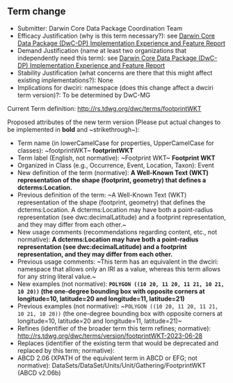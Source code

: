 ## Term change

* Submitter: Darwin Core Data Package Coordination Team
* Efficacy Justification (why is this term necessary?): see [Darwin Core Data Package (DwC-DP) Implementation Experience and Feature Report](https://gbif.github.io/dwc-dp/docs/dwc_dp_implementation_feature_reports.pdf)
* Demand Justification (name at least two organizations that independently need this term): see [Darwin Core Data Package (DwC-DP) Implementation Experience and Feature Report](https://gbif.github.io/dwc-dp/docs/dwc_dp_implementation_feature_reports.pdf)
* Stability Justification (what concerns are there that this might affect existing implementations?): None
* Implications for dwciri: namespace (does this change affect a dwciri term version)?: To be determined by DwC-MG

Current Term definition: http://rs.tdwg.org/dwc/terms/footprintWKT

Proposed attributes of the new term version (Please put actual changes to be implemented in **bold** and ~strikethrough~):

* Term name (in lowerCamelCase for properties, UpperCamelCase for classes): ~footprintWKT~ **footprintWKT**
* Term label (English, not normative): ~Footprint WKT~ **Footprint WKT**
* Organized in Class (e.g., Occurrence, Event, Location, Taxon): Event
* New definition of the term (normative): **A Well-Known Text (WKT) representation of the shape (footprint, geometry) that defines a dcterms:Location.**
* Previous definition of the term: ~A Well-Known Text (WKT) representation of the shape (footprint, geometry) that defines the dcterms:Location. A dcterms:Location may have both a point-radius representation (see dwc:decimalLatitude) and a footprint representation, and they may differ from each other.~
* New usage comments (recommendations regarding content, etc., not normative): **A dcterms:Location may have both a point-radius representation (see dwc:decimalLatitude) and a footprint representation, and they may differ from each other.** 
* Previous usage comments: ~This term has an equivalent in the dwciri: namespace that allows only an IRI as a value, whereas this term allows for any string literal value.~
* New examples (not normative): **`POLYGON ((10 20, 11 20, 11 21, 10 21, 10 20))` (the one-degree bounding box with opposite corners at longitude=10, latitude=20 and longitude=11, latitude=21)**
* Previous examples (not normative): ~`POLYGON ((10 20, 11 20, 11 21, 10 21, 10 20))` (the one-degree bounding box with opposite corners at longitude=10, latitude=20 and longitude=11, latitude=21)~
* Refines (identifier of the broader term this term refines; normative): http://rs.tdwg.org/dwc/terms/version/footprintWKT-2023-06-28
* Replaces (identifier of the existing term that would be deprecated and replaced by this term; normative): 
* ABCD 2.06 (XPATH of the equivalent term in ABCD or EFG; not normative): DataSets/DataSet/Units/Unit/Gathering/FootprintWKT (ABCD v2.06b)
